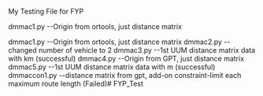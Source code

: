 My Testing File for FYP  

   dmmac1.py --Origin from ortools, just distance matrix


dmmac1.py --Origin from ortools, just distance matrix
dmmac2.py --changed number of vehicle to 2
dmmac3.py --1st UUM distance matrix data with km (successful)
dmmac4.py --Origin from GPT, just distance matrix
dmmac5.py --1st UUM distance matrix data with m (successful)
dmmaccon1.py --distance matrix from gpt, add-on constraint-limit each maximum route length (Failed)# FYP_Test
